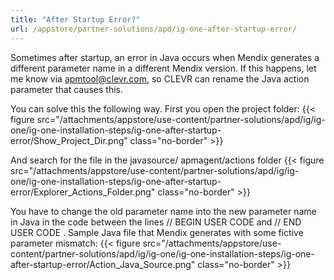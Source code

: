 ```yaml
---
title: "After Startup Error?"
url: /appstore/partner-solutions/apd/ig-one-after-startup-error/
---
```


Sometimes after startup, an error in Java occurs when Mendix generates a different parameter name in a different Mendix version. If this happens, let me know via apmtool@clevr.com, so CLEVR can rename the Java action parameter that causes this.

You can solve this the following way. First you open the project folder:
{{< figure src="/attachments/appstore/use-content/partner-solutions/apd/ig/ig-one/ig-one-installation-steps/ig-one-after-startup-error/Show_Project_Dir.png" class="no-border" >}}

And search for the file in the javasource/ apmagent/actions folder
{{< figure src="/attachments/appstore/use-content/partner-solutions/apd/ig/ig-one/ig-one-installation-steps/ig-one-after-startup-error/Explorer_Actions_Folder.png" class="no-border" >}}

You have to change the old parameter name into the new parameter name in Java in the code between the lines
// BEGIN USER CODE
and
// END USER CODE
.
Sample Java file that Mendix generates with some fictive parameter mismatch:
{{< figure src="/attachments/appstore/use-content/partner-solutions/apd/ig/ig-one/ig-one-installation-steps/ig-one-after-startup-error/Action_Java_Source.png" class="no-border" >}}
